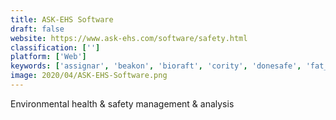 ```yaml
---
title: ASK-EHS Software
draft: false 
website: https://www.ask-ehs.com/software/safety.html
classification: ['']
platform: ['Web']
keywords: ['assignar', 'beakon', 'bioraft', 'cority', 'donesafe', 'fat_finger', 'field_id', 'gensuite', 'inx_incontrol', 'industrysafe', 'integrum', 'intelex', 'myeasyiso', 'prontoforms', 'qooling', 'quentic', 'safety_inspection_app', 'safetytek', 'safetymint', 'silvertrac_software', 'iauditor']
image: 2020/04/ASK-EHS-Software.png
---
```

Environmental health & safety management & analysis